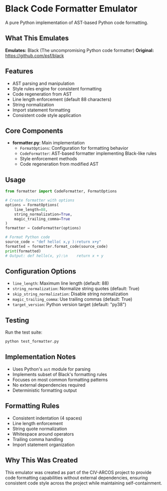 # Black Code Formatter Emulator

A pure Python implementation of AST-based Python code formatting.

## What This Emulates

**Emulates:** Black (The uncompromising Python code formatter)
**Original:** https://github.com/psf/black

## Features

- AST parsing and manipulation
- Style rules engine for consistent formatting
- Code regeneration from AST
- Line length enforcement (default 88 characters)
- String normalization
- Import statement formatting
- Consistent code style application

## Core Components

- **formatter.py**: Main implementation
  - `FormatOptions`: Configuration for formatting behavior
  - `CodeFormatter`: AST-based formatter implementing Black-like rules
  - Style enforcement methods
  - Code regeneration from modified AST

## Usage

```python
from formatter import CodeFormatter, FormatOptions

# Create formatter with options
options = FormatOptions(
    line_length=88,
    string_normalization=True,
    magic_trailing_comma=True
)
formatter = CodeFormatter(options)

# Format Python code
source_code = "def hello( x,y ):return x+y"
formatted = formatter.format_code(source_code)
print(formatted)
# Output: def hello(x, y):\n    return x + y
```

## Configuration Options

- `line_length`: Maximum line length (default: 88)
- `string_normalization`: Normalize string quotes (default: True)
- `skip_string_normalization`: Disable string normalization
- `magic_trailing_comma`: Use trailing commas (default: True)
- `target_version`: Python version target (default: "py38")

## Testing

Run the test suite:

```bash
python test_formatter.py
```

## Implementation Notes

- Uses Python's `ast` module for parsing
- Implements subset of Black's formatting rules
- Focuses on most common formatting patterns
- No external dependencies required
- Deterministic formatting output

## Formatting Rules

- Consistent indentation (4 spaces)
- Line length enforcement
- String quote normalization
- Whitespace around operators
- Trailing comma handling
- Import statement organization

## Why This Was Created

This emulator was created as part of the CIV-ARCOS project to provide code formatting capabilities without external dependencies, ensuring consistent code style across the project while maintaining self-containment.
